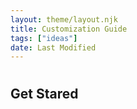 ```yaml
---
layout: theme/layout.njk
title: Customization Guide
tags: ["ideas"]
date: Last Modified
---
```


#

## Get Stared
